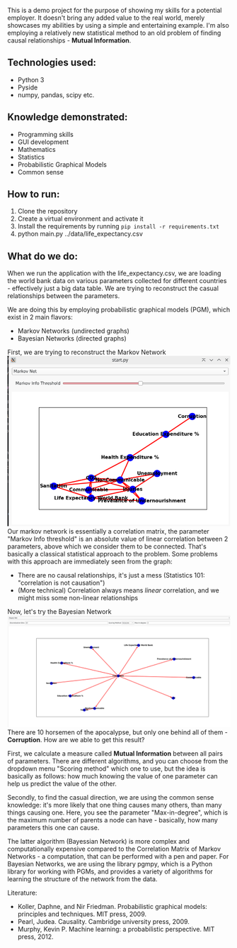 This is a demo project for the purpose of showing my skills for a potential employer. 
It doesn't bring any added value to the real world, merely showcases my abilities by using
a simple and entertaining example. 
I'm also employing a relatively new statistical method to an old problem of finding causal relationships - 
**Mutual Information**.

## Technologies used:
- Python 3
- Pyside
- numpy, pandas, scipy etc.

## Knowledge demonstrated:
- Programming skills
- GUI development
- Mathematics
- Statistics
- Probabilistic Graphical Models
- Common sense

## How to run:
1. Clone the repository 
2. Create a virtual environment and activate it
3. Install the requirements by running `pip install -r requirements.txt`
4. python main.py ../data/life_expectancy.csv

## What do we do:
When we run the application with the life_expectancy.csv, we are loading the world bank data
on various parameters collected for different countries - effectively just a big data table.
We are trying to reconstruct the casual relationships between the parameters.

We are doing this by employing probabilistic graphical models (PGM), which exist in 2 main flavors:
- Markov Networks (undirected graphs)
- Bayesian Networks (directed graphs)

First, we are trying to reconstruct the Markov Network
![Markov Network](img/markov_net.png)
Our markov network is essentially a correlation matrix, the parameter "Markov Info threshold" 
is an absolute value of linear correlation between 2 parameters, above which we consider them to be connected.
That's basically a classical statistical approach to the problem. 
Some problems with this approach are immediately seen from the graph:
- There are no causal relationships, it's just a mess (Statistics 101: "correlation is not causation")
- (More technical) Correlation always means _linear_ correlation, and we might miss some non-linear relationships


Now, let's try the Bayesian Network
![Bayesian Network](img/bayes_net.png)
There are 10 horsemen of the apocalypse, but only one behind all of them - **Corruption**.
How are we able to get this result? 

First, we calculate a measure called **Mutual Information** between all pairs of parameters.
There are different algorithms, and you can choose from the dropdown menu "Scoring method" which one to use,
but the idea is basically as follows: how much knowing the value of one parameter can help us predict the value of the other.

Secondly, to find the casual direction, we are using the common sense knowledge: 
it's more likely that one thing causes many others, than many things causing one.
Here, you see the parameter "Max-in-degree", which is the maximum number of parents a node can have - basically, how many parameters this one can cause.

The latter algorithm (Bayessian Network) is more complex and computationally expensive compared to the Correlation Matrix of Markov Networks -
a computation, that can be performed with a pen and paper. For Bayesian Networks, we are using the library pgmpy, which is a Python library for working with PGMs,
and provides a variety of algorithms for learning the structure of the network from the data. 

Literature:
- Koller, Daphne, and Nir Friedman. Probabilistic graphical models: principles and techniques. MIT press, 2009.
- Pearl, Judea. Causality. Cambridge university press, 2009.
- Murphy, Kevin P. Machine learning: a probabilistic perspective. MIT press, 2012.

